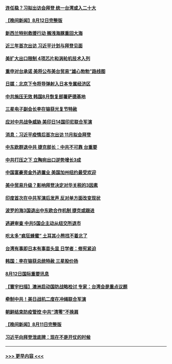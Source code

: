 #### [连任稳？习拟出访会拜登 统一台湾或入二十大](../pages/prog202/a103501309.md?t=08131051) 
#### [【晚间新闻】8月12日完整版](../pages/prog202/a103501274.md?t=08131051) 
#### [新西兰特别救援行动 搁浅海豚重回大海](../pages/prog202/a103501154.md?t=08131051) 
#### [近三年首次出访 习近平计划与拜登见面](../pages/prog202/a103501139.md?t=08131051) 
#### [美扩大出口限制 4项芯片和涡轮机技术入列](../pages/prog202/a103501093.md?t=08131051) 
#### [重申对台承诺 美将公布美台贸易“雄心勃勃”路线图](../pages/prog202/a103501052.md?t=08131051) 
#### [日媒：北京下令将导弹射入日本专属经济区](../pages/prog202/a103501055.md?t=08131051) 
#### [中共施压无效 韩国8月恢复部署萨德基地](../pages/prog202/a103500962.md?t=08131051) 
#### [三星电子副会长李在镕获光复节特赦](../pages/prog202/a103500959.md?t=08131051) 
#### [应对中共战争威胁 美印日14国印尼联合军演](../pages/prog202/a103500987.md?t=08131051) 
#### [消息：习近平疫情后首次出访 11月拟会拜登](../pages/prog202/a103500933.md?t=08131051) 
#### [中东欧群退中共 捷克部长：中共不可靠 台重要](../pages/prog202/a103500970.md?t=08131051) 
#### [中共打压之下 立陶宛出口逆势增长3成](../pages/prog202/a103500943.md?t=08131051) 
#### [中国富豪资金外逃置业 美国加州纽约最受欢迎](../pages/prog202/a103500922.md?t=08131051) 
#### [美中贸易升级？影响拜登决定对华关税的3因素](../pages/prog202/a103500838.md?t=08131051) 
#### [印度首次在中共军演后发声 反对单方面改变现状](../pages/prog202/a103500809.md?t=08131051) 
#### [波罗的海3国退出中东欧合作机制 捷克或跟进](../pages/prog202/a103500787.md?t=08131051) 
#### [逃避审查 中共5国企主动从纽交所退市](../pages/prog202/a103500782.md?t=08131051) 
#### [吃太多“疯狂蜂蜜” 土耳其小熊找不着北了](../pages/prog202/a103500697.md?t=08131051) 
#### [台湾有事即日本有事苗头显 日学者：修宪紧迫](../pages/prog202/a103500680.md?t=08131051) 
#### [韩国：李在镕获总统特赦 三星股价扬](../pages/prog202/a103500667.md?t=08131051) 
#### [8月12日国际重要讯息](../pages/prog202/a103500665.md?t=08131051) 
#### [【寰宇扫描】澳洲启动国防战略检讨 专家：台湾会是重点议题](../pages/prog202/a103500518.md?t=08131051) 
#### [牵制中共！美日战机二度在冲绳联合军演](../pages/prog202/a103500509.md?t=08131051) 
#### [朝鲜结束防疫管控 中共“清零”不换肩](../pages/prog202/a103500499.md?t=08131051) 
#### [【晚间新闻】8月11日完整版](../pages/prog202/a103500478.md?t=08131051) 
#### [习近平向拜登泄底牌：现在不是开仗的时候](../pages/prog202/a103500450.md?t=08131051) 

----
#### [ >>> 更早内容 <<< ](../indexes/prog202-earlier.md)
